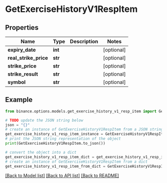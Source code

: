 # GetExerciseHistoryV1RespItem


## Properties

Name | Type | Description | Notes
------------ | ------------- | ------------- | -------------
**expiry_date** | **int** |  | [optional] 
**real_strike_price** | **str** |  | [optional] 
**strike_price** | **str** |  | [optional] 
**strike_result** | **str** |  | [optional] 
**symbol** | **str** |  | [optional] 

## Example

```python
from binance.options.models.get_exercise_history_v1_resp_item import GetExerciseHistoryV1RespItem

# TODO update the JSON string below
json = "{}"
# create an instance of GetExerciseHistoryV1RespItem from a JSON string
get_exercise_history_v1_resp_item_instance = GetExerciseHistoryV1RespItem.from_json(json)
# print the JSON string representation of the object
print(GetExerciseHistoryV1RespItem.to_json())

# convert the object into a dict
get_exercise_history_v1_resp_item_dict = get_exercise_history_v1_resp_item_instance.to_dict()
# create an instance of GetExerciseHistoryV1RespItem from a dict
get_exercise_history_v1_resp_item_from_dict = GetExerciseHistoryV1RespItem.from_dict(get_exercise_history_v1_resp_item_dict)
```
[[Back to Model list]](../README.md#documentation-for-models) [[Back to API list]](../README.md#documentation-for-api-endpoints) [[Back to README]](../README.md)


